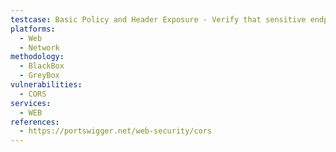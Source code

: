 ```yaml
---
testcase: Basic Policy and Header Exposure - Verify that sensitive endpoints do not expose CORS headers to arbitrary origins or reflect the Origin request header without validation, as this can allow any site to access protected resources. Web (HTTP/HTTPS) service
platforms: 
  - Web
  - Network
methodology: 
  - BlackBox
  - GreyBox
vulnerabilities:
  - CORS
services:
  - WEB
references:
  - https://portswigger.net/web-security/cors
---
```

